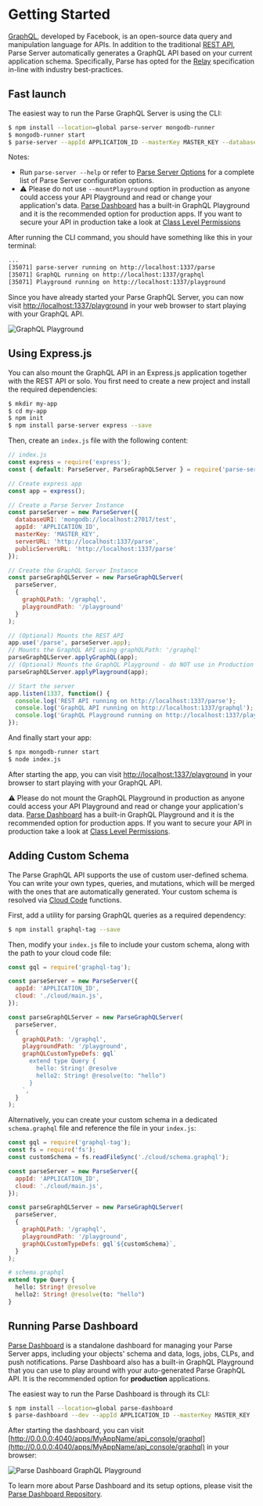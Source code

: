 # Getting Started

[GraphQL](https://graphql.org/), developed by Facebook, is an open-source data query and manipulation language for APIs. In addition to the traditional [REST API](/rest/guide/), Parse Server automatically generates a GraphQL API based on your current application schema. Specifically, Parse has opted for the [Relay](https://relay.dev/docs/en/introduction-to-relay) specification in-line with industry best-practices.

## Fast launch
The easiest way to run the Parse GraphQL Server is using the CLI:

```bash
$ npm install --location=global parse-server mongodb-runner
$ mongodb-runner start
$ parse-server --appId APPLICATION_ID --masterKey MASTER_KEY --databaseURI mongodb://localhost/test --mountGraphQL --mountPlayground
```

Notes:
* Run `parse-server --help` or refer to [Parse Server Options](https://parseplatform.org/parse-server/api/master/ParseServerOptions.html) for a complete list of Parse Server configuration options.
* ⚠️ Please do not use `--mountPlayground` option in production as anyone could access your API Playground and read or change your application's data. [Parse Dashboard](#running-parse-dashboard) has a built-in GraphQL Playground and it is the recommended option for production apps. If you want to secure your API in production take a look at [Class Level Permissions](/js/guide/#class-level-permissions)

After running the CLI command, you should have something like this in your terminal:

```sh
...
[35071] parse-server running on http://localhost:1337/parse
[35071] GraphQL running on http://localhost:1337/graphql
[35071] Playground running on http://localhost:1337/playground
```

Since you have already started your Parse GraphQL Server, you can now visit [http://localhost:1337/playground](http://localhost:1337/playground) in your web browser to start playing with your GraphQL API.

<img alt="GraphQL Playground" data-echo="{{ '/assets/images/graphql/graphql-playground.png' | prepend: site.baseurl }}"/>

## Using Express.js

You can also mount the GraphQL API in an Express.js application together with the REST API or solo. You first need to create a new project and install the required dependencies:

```sh
$ mkdir my-app
$ cd my-app
$ npm init
$ npm install parse-server express --save
```

Then, create an `index.js` file with the following content:

```js
// index.js
const express = require('express');
const { default: ParseServer, ParseGraphQLServer } = require('parse-server');

// Create express app
const app = express();

// Create a Parse Server Instance
const parseServer = new ParseServer({
  databaseURI: 'mongodb://localhost:27017/test',
  appId: 'APPLICATION_ID',
  masterKey: 'MASTER_KEY',
  serverURL: 'http://localhost:1337/parse',
  publicServerURL: 'http://localhost:1337/parse'
});

// Create the GraphQL Server Instance
const parseGraphQLServer = new ParseGraphQLServer(
  parseServer,
  {
    graphQLPath: '/graphql',
    playgroundPath: '/playground'
  }
);

// (Optional) Mounts the REST API
app.use('/parse', parseServer.app);
// Mounts the GraphQL API using graphQLPath: '/graphql'
parseGraphQLServer.applyGraphQL(app);
// (Optional) Mounts the GraphQL Playground - do NOT use in Production
parseGraphQLServer.applyPlayground(app);

// Start the server
app.listen(1337, function() {
  console.log('REST API running on http://localhost:1337/parse');
  console.log('GraphQL API running on http://localhost:1337/graphql');
  console.log('GraphQL Playground running on http://localhost:1337/playground');
});
```

And finally start your app:

```sh
$ npx mongodb-runner start
$ node index.js
```

After starting the app, you can visit [http://localhost:1337/playground](http://localhost:1337/playground) in your browser to start playing with your GraphQL API.

⚠️ Please do not mount the GraphQL Playground in production as anyone could access your API Playground and read or change your application's data. [Parse Dashboard](#running-parse-dashboard) has a built-in GraphQL Playground and it is the recommended option for production apps. If you want to secure your API in production take a look at [Class Level Permissions](/js/guide/#class-level-permissions).

## Adding Custom Schema

The Parse GraphQL API supports the use of custom user-defined schema. You can write your own types, queries, and mutations, which will be merged with the ones that are automatically generated. Your custom schema is resolved via [Cloud Code](#cloud-code-resolvers) functions.

First, add a utility for parsing GraphQL queries as a required dependency:

```sh
$ npm install graphql-tag --save
```

Then, modify your `index.js` file to include your custom schema, along with the path to your cloud code file:

```js
const gql = require('graphql-tag');

const parseServer = new ParseServer({
  appId: 'APPLICATION_ID',
  cloud: './cloud/main.js',
});

const parseGraphQLServer = new ParseGraphQLServer(
  parseServer,
  {
    graphQLPath: '/graphql',
    playgroundPath: '/playground',
    graphQLCustomTypeDefs: gql`
      extend type Query {
        hello: String! @resolve
        hello2: String! @resolve(to: "hello")
      }
    `,
  }
);
```

Alternatively, you can create your custom schema in a dedicated `schema.graphql` file and reference the file in your `index.js`:

```js
const gql = require('graphql-tag');
const fs = require('fs');
const customSchema = fs.readFileSync('./cloud/schema.graphql');

const parseServer = new ParseServer({
  appId: 'APPLICATION_ID',
  cloud: './cloud/main.js',
});

const parseGraphQLServer = new ParseGraphQLServer(
  parseServer,
  {
    graphQLPath: '/graphql',
    playgroundPath: '/playground',
    graphQLCustomTypeDefs: gql`${customSchema}`,
  }
);
```

```graphql
# schema.graphql
extend type Query {
  hello: String! @resolve
  hello2: String! @resolve(to: "hello")
}
```

## Running Parse Dashboard

[Parse Dashboard](https://github.com/parse-community/parse-dashboard) is a standalone dashboard for managing your Parse Server apps, including your objects' schema and data, logs, jobs, CLPs, and push notifications. Parse Dashboard also has a built-in GraphQL Playground that you can use to play around with your auto-generated Parse GraphQL API. It is the recommended option for **production** applications.

The easiest way to run the Parse Dashboard is through its CLI:

```sh
$ npm install --location=global parse-dashboard
$ parse-dashboard --dev --appId APPLICATION_ID --masterKey MASTER_KEY --serverURL "http://localhost:1337/parse" --graphQLServerURL "http://localhost:1337/graphql" --appName MyAppName
```

After starting the dashboard, you can visit [http://0.0.0.0:4040/apps/MyAppName/api_console/graphql](http://0.0.0.0:4040/apps/MyAppName/api_console/graphql) in your browser:

<img alt="Parse Dashboard GraphQL Playground" data-echo="{{ '/assets/images/graphql/dashboard-graphql-playground.png' | prepend: site.baseurl }}"/>

To learn more about Parse Dashboard and its setup options, please visit the [Parse Dashboard Repository](https://github.com/parse-community/parse-dashboard).
